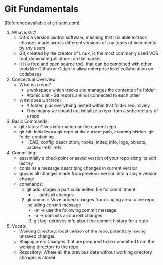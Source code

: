 # Git Fundamentals
(Reference available at git-scm.com)
1. What is Git?
    - Git is a version control software, meaning that it is able to track changes made across different versions of any types of documents by any users
    - Git, created by the creator of Linux, is the most commonly used VCS tool, dominating all athers on the market
    - It is a free and open source tool, that can be combined with other tools like Github or Gitlab to allow enterprise level collaboration on codebases
2. Conceptual Overview:
    - What is a repo?
        * a wokspace which tracks and manages the contents of a folder
        * Atomic unit - Git repors are not connected to each other
    - What does Git track?
        * A folder, plus everything nested within that folder recursively
        * This means we should not initialize a repo from a subdirectory of a repo
3. Basic Commands:
    - git status: Gives information on the current repo
    - git init: Initializes a git repo at the current path, creating hidden .git folder containing:
        * HEAD, config, description, hooks, index, info, logs, objects, packed-refs, refs
4. Committing:
    - essentially a checkpoint or saved version of your repo along its edit history
    - contains a message describing changes in current version
    - groups all changes made from previous version into a single version change
    - commands:
        1. git add: stages a particular edited file for commitment
            * . - adds all changes
        2. git commit: Move added changes from staging area to the repo, including commit message
            * -m -> use the following commit message
            * -a -> commits all current changes
            3. git log: retrieves info about the commit history for a repo
5. Vocab:
    - Working Directory: local version of the repo, potentially having unsaved changes
    - Staging area: Changes that are prepared to be committed from the working directory to the repo
    - Repository: Where all the previous data without working directory changes is stored